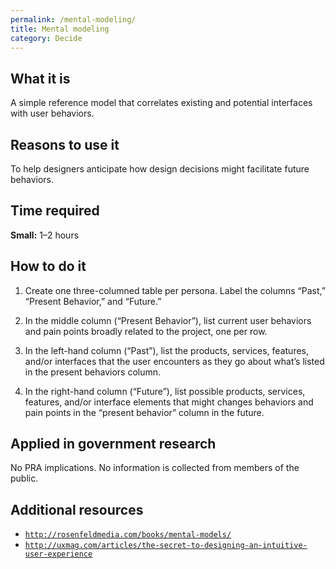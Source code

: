 ```yaml
---
permalink: /mental-modeling/
title: Mental modeling
category: Decide
---
```


## What it is

A simple reference model that correlates existing and potential interfaces with user behaviors.

## Reasons to use it

To help designers anticipate how design decisions might facilitate future behaviors.

## Time required

**Small:** 1–2 hours

## How to do it

1. Create one three-columned table per persona. Label the columns “Past,” “Present Behavior,”  and “Future.”

2. In the middle column (“Present Behavior”), list current user behaviors and pain points broadly related to the project, one per row.

3. In the left-hand column (“Past”), list the products, services, features, and/or interfaces that the user encounters as they go about what’s listed in the present behaviors column.

4. In the right-hand column (“Future”), list possible products, services, features, and/or interface elements that might changes behaviors and pain points in the “present behavior” column in the future.

## Applied in government research

No PRA implications. No information is collected from members of the public.

## Additional resources

- [`http://rosenfeldmedia.com/books/mental-models/`](http://rosenfeldmedia.com/books/mental-models/)
- [`http://uxmag.com/articles/the-secret-to-designing-an-intuitive-user-experience`](http://uxmag.com/articles/the-secret-to-designing-an-intuitive-user-experience)
